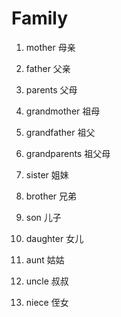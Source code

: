 # Family

1. mother 母亲

2. father 父亲

3. parents 父母

4. grandmother 祖母

5. grandfather 祖父

6. grandparents 祖父母

7. sister 姐妹

8. brother 兄弟

9. son 儿子

10. daughter 女儿

11. aunt 姑姑

12. uncle 叔叔

13. niece 侄女

